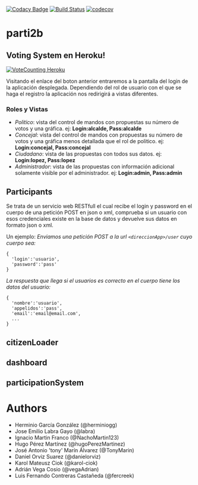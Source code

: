 [![Codacy Badge](https://api.codacy.com/project/badge/Grade/383f288fbcbc4c36b0dd585db568a23c)](https://www.codacy.com/app/karol-ciok/parti2b?utm_source=github.com&amp;utm_medium=referral&amp;utm_content=Arquisoft/parti2b&amp;utm_campaign=Badge_Grade)
[![Build Status](https://travis-ci.org/Arquisoft/parti2b.svg?branch=master)](https://travis-ci.org/Arquisoft/parti2b)
[![codecov](https://codecov.io/gh/Arquisoft/parti2b/branch/master/graph/badge.svg)](https://codecov.io/gh/Arquisoft/parti2b)
# parti2b
## Voting System en Heroku!
[![VoteCounting Heroku](https://img.shields.io/badge/View%20on-Heroku-ff69b4.svg)](http://parti2b.herokuapp.com/) 

Visitando el enlace del boton anterior entraremos a la pantalla del login de la aplicación desplegada.
Dependiendo del rol de usuario con el que se haga el registro la aplicación nos redirigirá a vistas diferentes.
### Roles y Vistas
* _Politico_: vista del control de mandos con propuestas su número de votos y una gráfica. ej: __Login:alcalde, Pass:alcalde__
* _Concejal_: vista del control de mandos con propuestas su número de votos y una gráfica menos detallada que el rol de politico. ej: __Login:concejal, Pass:concejal__
* _Ciudadano_: vista de las propuestas con todos sus datos. ej: __Login:lopez, Pass:lopez__
* _Administrador_: vista de las propuestas con información adicional solamente visible por el administrador. ej: __Login:admin, Pass:admin__

## Participants
Se trata de un servicio web RESTfull el cual recibe el login y password en el cuerpo de una petición POST en json o xml, comprueba si un usuario con esos credenciales existe en la base de datos y devuelve sus datos en formato json o xml.

Un ejemplo:
_Enviamos una petición POST a la url `<direccionApp>/user` cuyo cuerpo sea:_

    {
      'login':'usuario',
      'password':'pass'
    }
    
 _La respuesta que llega si el usuarios es correcto en el cuerpo tiene los datos del usuario:_
 
    {
      'nombre':'usuario',
      'appelidos':'pass',
      'email':'email@email.com',
      ...
    }
    
## citizenLoader
## dashboard
## participationSystem

# Authors

- Herminio García González (@herminiogg)
- Jose Emilio Labra Gayo (@labra)
- Ignacio Martin Franco (@NachoMartin123)
- Hugo Pérez Martínez (@hugoPerezMartinez)
- José Antonio 'tony' Marín Álvarez (@TonyMarin)
- Daniel Orviz Suarez (@danielorviz)
- Karol Mateusz Ciok (@karol-ciok)
- Adrián Vega Cosio (@vegaAdrian)
- Luis Fernando Contreras Castañeda (@fercreek)
